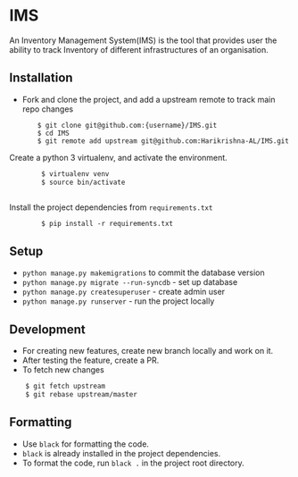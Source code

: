 
# IMS

An Inventory Management System(IMS) is the tool that provides user the ability to track Inventory of different infrastructures of an organisation.


## Installation

- Fork and clone the project,  and add a upstream remote to track main repo changes
 ```
        $ git clone git@github.com:{username}/IMS.git
        $ cd IMS
        $ git remote add upstream git@github.com:Harikrishna-AL/IMS.git
```

Create a python 3 virtualenv, and activate the environment.
```bash
        $ virtualenv venv
        $ source bin/activate
        
```

Install the project dependencies from `requirements.txt`
```
        $ pip install -r requirements.txt
```

## Setup

* `python manage.py makemigrations` to commit the database version
* `python manage.py migrate --run-syncdb` - set up database
* `python manage.py createsuperuser` - create admin user
* `python manage.py runserver`  - run the project locally

## Development

- For creating new features, create new branch locally and work on it.
- After testing the feature, create a PR.
- To fetch new changes

```bash
    $ git fetch upstream
    $ git rebase upstream/master
```

## Formatting

- Use `black` for formatting the code.
- `black` is already installed in the project dependencies.
- To format the code, run `black .` in the project root directory.



